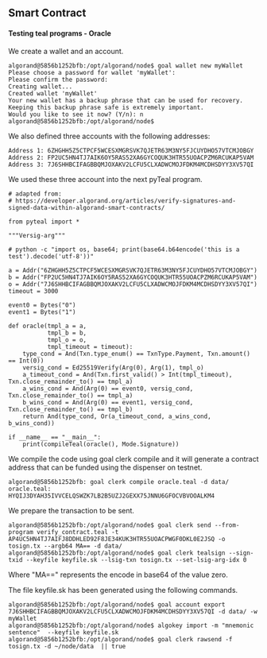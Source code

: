 ## Smart Contract

#### Testing teal programs - Oracle

We create a wallet and an account.

```
algorand@5856b1252bfb:/opt/algorand/node$ goal wallet new myWallet
Please choose a password for wallet 'myWallet':
Please confirm the password:
Creating wallet...
Created wallet 'myWallet'
Your new wallet has a backup phrase that can be used for recovery.
Keeping this backup phrase safe is extremely important.
Would you like to see it now? (Y/n): n
algorand@5856b1252bfb:/opt/algorand/node$ 
```

We also defined three accounts with the following addresses:

```
Address 1: 6ZHGHH5Z5CTPCF5WCESXMGRSVK7QJETR63M3NY5FJCUYDHO57VTCMJOBGY
Address 2: FP2UC5HN4TJ7AIK6OY5RAS52XA6GYCOQUK3HTR55UOACPZM6RCUKAP5VAM
Address 3: 7J6SHHBCIFAGBBQMJOXAKV2LCFU5CLXADWCMOJFDKM4MCDHSDYY3XV57QI
```

We used these three account into the next pyTeal program.

```
# adapted from:
# https://developer.algorand.org/articles/verify-signatures-and-signed-data-within-algorand-smart-contracts/

from pyteal import *

"""Versig-arg"""

# python -c "import os, base64; print(base64.b64encode('this is a test').decode('utf-8'))"

a = Addr("6ZHGHH5Z5CTPCF5WCESXMGRSVK7QJETR63M3NY5FJCUYDHO57VTCMJOBGY")
b = Addr("FP2UC5HN4TJ7AIK6OY5RAS52XA6GYCOQUK3HTR55UOACPZM6RCUKAP5VAM")
o = Addr("7J6SHHBCIFAGBBQMJOXAKV2LCFU5CLXADWCMOJFDKM4MCDHSDYY3XV57QI")
timeout = 3000

event0 = Bytes("0")
event1 = Bytes("1")

def oracle(tmpl_a = a,
           tmpl_b = b,
           tmpl_o = o,
           tmpl_timeout = timeout):
    type_cond = And(Txn.type_enum() == TxnType.Payment, Txn.amount() == Int(0))
    versig_cond = Ed25519Verify(Arg(0), Arg(1), tmpl_o)
    a_timeout_cond = And(Txn.first_valid() > Int(tmpl_timeout), Txn.close_remainder_to() == tmpl_a)
    a_wins_cond = And(Arg(0) == event0, versig_cond, Txn.close_remainder_to() == tmpl_a)
    b_wins_cond = And(Arg(0) == event1, versig_cond, Txn.close_remainder_to() == tmpl_b)
    return And(type_cond, Or(a_timeout_cond, a_wins_cond, b_wins_cond))

if __name__ == "__main__":
    print(compileTeal(oracle(), Mode.Signature))
```

We compile the code using goal clerk compile and it will generate a contract address that can be funded using the dispenser on testnet.

```
algorand@5856b1252bfb: goal clerk compile oracle.teal -d data/
oracle.teal: HYQIJ3DYAH35IVVCELQSWZK7LB2B5UZJ2GEXX75JNNU6GFOCVBVOOALKM4
```

We prepare the transaction to be sent.

```
algorand@5856b1252bfb:/opt/algorand/node$ goal clerk send --from-program verify_contract.teal -t AP4UC5HN4TJ7AIFJ8DDHLED92F8JE34KUK3HTR55UOACPWGF0DKL0E2JSQ -o tosign.tx --argb64 MA== -d data/
algorand@5856b1252bfb:/opt/algorand/node$ goal clerk tealsign --sign-txid --keyfile keyfile.sk --lsig-txn tosign.tx --set-lsig-arg-idx 0
```

Where "MA==" represents the encode in base64 of the value zero.


The file keyfile.sk has been generated using the following commands.

```
algorand@5856b1252bfb:/opt/algorand/node$ goal account export 7J6SHHBCIFAGBBQMJOXAKV2LCFU5CLXADWCMOJFDKM4MCDHSDYY3XV57QI -d data/ -w myWallet
algorand@5856b1252bfb:/opt/algorand/node$ algokey import -m "mnemonic sentence"  --keyfile keyfile.sk
algorand@5856b1252bfb:/opt/algorand/node$ goal clerk rawsend -f tosign.tx -d ~/node/data  || true
```
